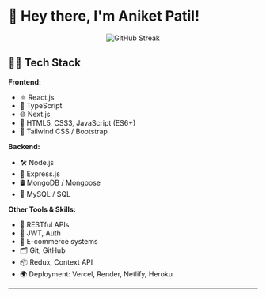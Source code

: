 # 👋 Hey there, I'm Aniket Patil!

<p align="center">
  <img src="https://streak-stats.demolab.com?user=aniket-patil7075&theme=black-ice&hide_border=true&date_format=M%20j%5B%2C%20Y%5D" alt="GitHub Streak" />
</p>

## 👨‍💻 Tech Stack

**Frontend:**
- ⚛️ React.js
- 🧪 TypeScript
- 🌐 Next.js
- 🎨 HTML5, CSS3, JavaScript (ES6+)
- 💨 Tailwind CSS / Bootstrap

**Backend:**
- 🛠️ Node.js
- 🚂 Express.js
- 🛢️ MongoDB / Mongoose
- 🧮 MySQL / SQL

**Other Tools & Skills:**
- 🧠 RESTful APIs
- 🔐 JWT, Auth
- 🛒 E-commerce systems
- 🗂️ Git, GitHub
- 📦 Redux, Context API
- 🌍 Deployment: Vercel, Render, Netlify, Heroku

---
